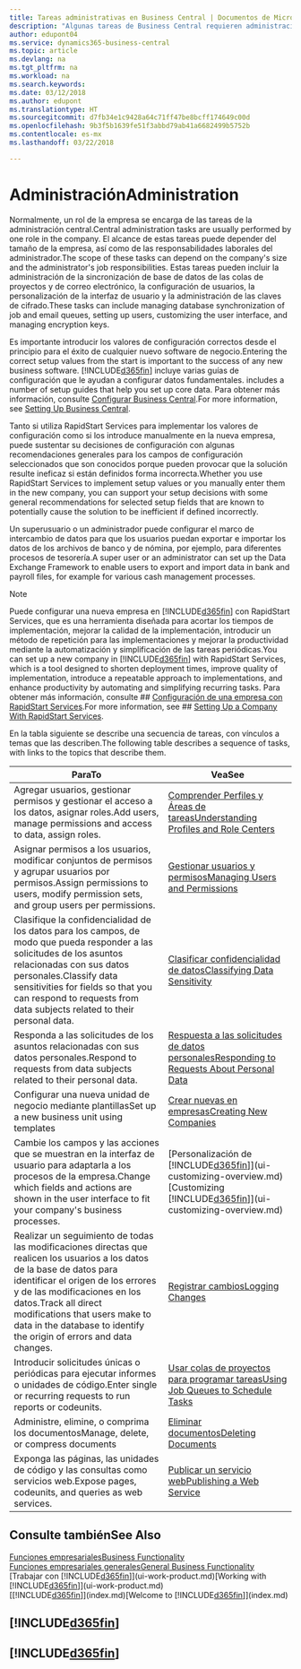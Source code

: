 ```yaml
---
title: Tareas administrativas en Business Central | Documentos de Microsoft
description: "Algunas tareas de Business Central requieren administración y configuración centrales. Consulte cuáles son aprenda y qué hacer."
author: edupont04
ms.service: dynamics365-business-central
ms.topic: article
ms.devlang: na
ms.tgt_pltfrm: na
ms.workload: na
ms.search.keywords: 
ms.date: 03/12/2018
ms.author: edupont
ms.translationtype: HT
ms.sourcegitcommit: d7fb34e1c9428a64c71ff47be8bcff174649c00d
ms.openlocfilehash: 9b3f5b1639fe51f3abbd79ab41a6682499b5752b
ms.contentlocale: es-mx
ms.lasthandoff: 03/22/2018

---
```

# <a name="administration"></a><span data-ttu-id="13bfe-104">Administración</span><span class="sxs-lookup"><span data-stu-id="13bfe-104">Administration</span></span>
<span data-ttu-id="13bfe-105">Normalmente, un rol de la empresa se encarga de las tareas de la administración central.</span><span class="sxs-lookup"><span data-stu-id="13bfe-105">Central administration tasks are usually performed by one role in the company.</span></span> <span data-ttu-id="13bfe-106">El alcance de estas tareas puede depender del tamaño de la empresa, así como de las responsabilidades laborales del administrador.</span><span class="sxs-lookup"><span data-stu-id="13bfe-106">The scope of these tasks can depend on the company's size and the administrator's job responsibilities.</span></span> <span data-ttu-id="13bfe-107">Estas tareas pueden incluir la administración de la sincronización de base de datos de las colas de proyectos y de correo electrónico, la configuración de usuarios, la personalización de la interfaz de usuario y la administración de las claves de cifrado.</span><span class="sxs-lookup"><span data-stu-id="13bfe-107">These tasks can include managing database synchronization of job and email queues, setting up users, customizing the user interface, and managing encryption keys.</span></span>  

<span data-ttu-id="13bfe-108">Es importante introducir los valores de configuración correctos desde el principio para el éxito de cualquier nuevo software de negocio.</span><span class="sxs-lookup"><span data-stu-id="13bfe-108">Entering the correct setup values from the start is important to the success of any new business software.</span></span> [!INCLUDE[d365fin](includes/d365fin_md.md)]<span data-ttu-id="13bfe-109"> incluye varias guías de configuración que le ayudan a configurar datos fundamentales.</span><span class="sxs-lookup"><span data-stu-id="13bfe-109"> includes a number of setup guides that help you set up core data.</span></span> <span data-ttu-id="13bfe-110">Para obtener más información, consulte [Configurar Business Central](setup.md).</span><span class="sxs-lookup"><span data-stu-id="13bfe-110">For more information, see [Setting Up Business Central](setup.md).</span></span>

<span data-ttu-id="13bfe-111">Tanto si utiliza RapidStart Services para implementar los valores de configuración como si los introduce manualmente en la nueva empresa, puede sustentar su decisiones de configuración con algunas recomendaciones generales para los campos de configuración seleccionados que son conocidos porque pueden provocar que la solución resulte ineficaz si están definidos forma incorrecta.</span><span class="sxs-lookup"><span data-stu-id="13bfe-111">Whether you use RapidStart Services to implement setup values or you manually enter them in the new company, you can support your setup decisions with some general recommendations for selected setup fields that are known to potentially cause the solution to be inefficient if defined incorrectly.</span></span>  

<span data-ttu-id="13bfe-112">Un superusuario o un administrador puede configurar el marco de intercambio de datos para que los usuarios puedan exportar e importar los datos de los archivos de banco y de nómina, por ejemplo, para diferentes procesos de tesorería.</span><span class="sxs-lookup"><span data-stu-id="13bfe-112">A super user or an administrator can set up the Data Exchange Framework to enable users to export and import data in bank and payroll files, for example for various cash management processes.</span></span>

> [!NOTE]
> <span data-ttu-id="13bfe-113">Puede configurar una nueva empresa en [!INCLUDE[d365fin](includes/d365fin_md.md)] con RapidStart Services, que es una herramienta diseñada para acortar los tiempos de implementación, mejorar la calidad de la implementación, introducir un método de repetición para las implementaciones y mejorar la productividad mediante la automatización y simplificación de las tareas periódicas.</span><span class="sxs-lookup"><span data-stu-id="13bfe-113">You can set up a new company in [!INCLUDE[d365fin](includes/d365fin_md.md)] with RapidStart Services, which is a tool designed to shorten deployment times, improve quality of implementation, introduce a repeatable approach to implementations, and enhance productivity by automating and simplifying recurring tasks.</span></span> <span data-ttu-id="13bfe-114">Para obtener más información, consulte ## [Configuración de una empresa con RapidStart Services](admin-set-up-a-company-with-rapidstart.md).</span><span class="sxs-lookup"><span data-stu-id="13bfe-114">For more information, see ## [Setting Up a Company With RapidStart Services](admin-set-up-a-company-with-rapidstart.md).</span></span>

<span data-ttu-id="13bfe-115">En la tabla siguiente se describe una secuencia de tareas, con vínculos a temas que las describen.</span><span class="sxs-lookup"><span data-stu-id="13bfe-115">The following table describes a sequence of tasks, with links to the topics that describe them.</span></span>   

|<span data-ttu-id="13bfe-116">**Para**</span><span class="sxs-lookup"><span data-stu-id="13bfe-116">**To**</span></span>|<span data-ttu-id="13bfe-117">**Vea**</span><span class="sxs-lookup"><span data-stu-id="13bfe-117">**See**</span></span>|  
|------------|-------------|  
|<span data-ttu-id="13bfe-118">Agregar usuarios, gestionar permisos y gestionar el acceso a los datos, asignar roles.</span><span class="sxs-lookup"><span data-stu-id="13bfe-118">Add users, manage permissions and access to data, assign roles.</span></span>|[<span data-ttu-id="13bfe-119">Comprender Perfiles y Áreas de tareas</span><span class="sxs-lookup"><span data-stu-id="13bfe-119">Understanding Profiles and Role Centers</span></span>](admin-users-profiles-roles.md)|  
|<span data-ttu-id="13bfe-120">Asignar permisos a los usuarios, modificar conjuntos de permisos y agrupar usuarios por permisos.</span><span class="sxs-lookup"><span data-stu-id="13bfe-120">Assign permissions to users, modify permission sets, and group users per permissions.</span></span>|[<span data-ttu-id="13bfe-121">Gestionar usuarios y permisos</span><span class="sxs-lookup"><span data-stu-id="13bfe-121">Managing Users and Permissions</span></span>](ui-how-users-permissions.md)|
|<span data-ttu-id="13bfe-122">Clasifique la confidencialidad de los datos para los campos, de modo que pueda responder a las solicitudes de los asuntos relacionadas con sus datos personales.</span><span class="sxs-lookup"><span data-stu-id="13bfe-122">Classify data sensitivities for fields so that you can respond to requests from data subjects related to their personal data.</span></span>|[<span data-ttu-id="13bfe-123">Clasificar confidencialidad de datos</span><span class="sxs-lookup"><span data-stu-id="13bfe-123">Classifying Data Sensitivity</span></span>](admin-classifying-data-sensitivity.md)|
|<span data-ttu-id="13bfe-124">Responda a las solicitudes de los asuntos relacionadas con sus datos personales.</span><span class="sxs-lookup"><span data-stu-id="13bfe-124">Respond to requests from data subjects related to their personal data.</span></span>|[<span data-ttu-id="13bfe-125">Respuesta a las solicitudes de datos personales</span><span class="sxs-lookup"><span data-stu-id="13bfe-125">Responding to Requests About Personal Data</span></span>](admin-responding-to-requests-about-personal-data.md)|
|<span data-ttu-id="13bfe-126">Configurar una nueva unidad de negocio mediante plantillas</span><span class="sxs-lookup"><span data-stu-id="13bfe-126">Set up a new business unit using templates</span></span>|[<span data-ttu-id="13bfe-127">Crear nuevas en empresas</span><span class="sxs-lookup"><span data-stu-id="13bfe-127">Creating New Companies</span></span>](about-new-company.md)|
|<span data-ttu-id="13bfe-128">Cambie los campos y las acciones que se muestran en la interfaz de usuario para adaptarla a los procesos de la empresa.</span><span class="sxs-lookup"><span data-stu-id="13bfe-128">Change which fields and actions are shown in the user interface to fit your company's business processes.</span></span> |<span data-ttu-id="13bfe-129">[Personalización de [!INCLUDE[d365fin](includes/d365fin_md.md)]](ui-customizing-overview.md)</span><span class="sxs-lookup"><span data-stu-id="13bfe-129">[Customizing [!INCLUDE[d365fin](includes/d365fin_md.md)]](ui-customizing-overview.md)</span></span> |
|<span data-ttu-id="13bfe-130">Realizar un seguimiento de todas las modificaciones directas que realicen los usuarios a los datos de la base de datos para identificar el origen de los errores y de las modificaciones en los datos.</span><span class="sxs-lookup"><span data-stu-id="13bfe-130">Track all direct modifications that users make to data in the database to identify the origin of errors and data changes.</span></span>|[<span data-ttu-id="13bfe-131">Registrar cambios</span><span class="sxs-lookup"><span data-stu-id="13bfe-131">Logging Changes</span></span>](across-log-changes.md)|  
|<span data-ttu-id="13bfe-132">Introducir solicitudes únicas o periódicas para ejecutar informes o unidades de código.</span><span class="sxs-lookup"><span data-stu-id="13bfe-132">Enter single or recurring requests to run reports or codeunits.</span></span>|[<span data-ttu-id="13bfe-133">Usar colas de proyectos para programar tareas</span><span class="sxs-lookup"><span data-stu-id="13bfe-133">Using Job Queues to Schedule Tasks</span></span>](admin-job-queues-schedule-tasks.md)|  
|<span data-ttu-id="13bfe-134">Administre, elimine, o comprima los documentos</span><span class="sxs-lookup"><span data-stu-id="13bfe-134">Manage, delete, or compress documents</span></span>|[<span data-ttu-id="13bfe-135">Eliminar documentos</span><span class="sxs-lookup"><span data-stu-id="13bfe-135">Deleting Documents</span></span>](admin-manage-documents.md)|  
|<span data-ttu-id="13bfe-136">Exponga las páginas, las unidades de código y las consultas como servicios web.</span><span class="sxs-lookup"><span data-stu-id="13bfe-136">Expose pages, codeunits, and queries as web services.</span></span>|[<span data-ttu-id="13bfe-137">Publicar un servicio web</span><span class="sxs-lookup"><span data-stu-id="13bfe-137">Publishing a Web Service</span></span>](across-how-publish-web-service.md)|

## <a name="see-also"></a><span data-ttu-id="13bfe-138">Consulte también</span><span class="sxs-lookup"><span data-stu-id="13bfe-138">See Also</span></span>
[<span data-ttu-id="13bfe-139">Funciones empresariales</span><span class="sxs-lookup"><span data-stu-id="13bfe-139">Business Functionality</span></span>](across-business-functionality.md)  
[<span data-ttu-id="13bfe-140">Funciones empresariales generales</span><span class="sxs-lookup"><span data-stu-id="13bfe-140">General Business Functionality</span></span>](ui-across-business-areas.md)  
<span data-ttu-id="13bfe-141">[Trabajar con [!INCLUDE[d365fin](includes/d365fin_md.md)]](ui-work-product.md)</span><span class="sxs-lookup"><span data-stu-id="13bfe-141">[Working with [!INCLUDE[d365fin](includes/d365fin_md.md)]](ui-work-product.md)</span></span>  
<span data-ttu-id="13bfe-142">[[!INCLUDE[d365fin](includes/d365fin_md.md)]](index.md)</span><span class="sxs-lookup"><span data-stu-id="13bfe-142">[Welcome to [!INCLUDE[d365fin](includes/d365fin_md.md)]](index.md)</span></span>  

## [!INCLUDE[d365fin](includes/free_trial_md.md)]  
## [!INCLUDE[d365fin](includes/training_link_md.md)]

